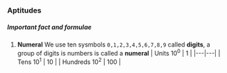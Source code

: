 ### Aptitudes

##### Important fact and formulae

1. **Numeral** We use ten sysmbols ```0,1,2,3,4,5,6,7,8,9``` called **digits**, a group of digits is numbers is called a **numeral**
   | Units 10<sup>0</sup> | 1 |
   |---|---|
   | Tens 10<sup>1</sup> | 10 |
   | Hundreds 10<sup>2</sup> | 100 |
